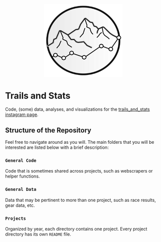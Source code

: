 
<p align="center">
  <img src="assets/trails_and_stats_logo.png" style="width:50%"/>
</p>

# Trails and Stats

Code, (some) data, analyses, and visualizations for the [trails_and_stats instagram page](https://www.instagram.com/trails_and_stats/).


## Structure of the Repository

Feel free to navigate around as you will. The main folders that you will be interested are listed below with a brief description:

### `General Code`

Code that is sometimes shared across projects, such as webscrapers or helper functions.

### `General Data`

Data that may be pertinent to more than one project, such as race results, gear data, etc.

### `Projects`

Organized by year, each directory contains one project. Every project directory has its own `README` file.
